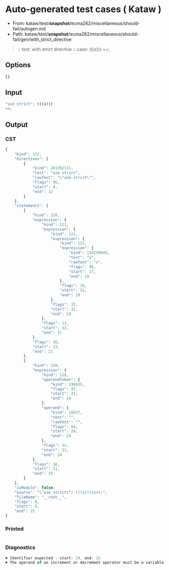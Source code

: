 # Auto-generated test cases ( Kataw )
- From: kataw/test/__snapshot__/ecma262/miscellaneous/should-fail/autogen.md
- Path: kataw/test/__snapshot__/ecma262/miscellaneous/should-fail/gen/with_strict_directive
> :: test: with strict directive
> :: case: (((x)))
>          ++;
## Options

`````js
{}
`````
## Input

`````js
"use strict"; (((x)))
++;
`````
## Output

### CST

```javascript
{
    "kind": 122,
    "directives": [
        {
            "kind": 201392131,
            "text": "use strict",
            "rawText": "\"use strict\"",
            "flags": 96,
            "start": 0,
            "end": 12
        }
    ],
    "statements": [
        {
            "kind": 120,
            "expression": {
                "kind": 121,
                "expression": {
                    "kind": 121,
                    "expression": {
                        "kind": 121,
                        "expression": {
                            "kind": 134299649,
                            "text": "x",
                            "rawText": "x",
                            "flags": 96,
                            "start": 17,
                            "end": 18
                        },
                        "flags": 16,
                        "start": 32,
                        "end": 19
                    },
                    "flags": 15,
                    "start": 32,
                    "end": 20
                },
                "flags": 13,
                "start": 32,
                "end": 21
            },
            "flags": 16,
            "start": 13,
            "end": 21
        },
        {
            "kind": 120,
            "expression": {
                "kind": 128,
                "operandToken": {
                    "kind": 196635,
                    "flags": 97,
                    "start": 21,
                    "end": 24
                },
                "operand": {
                    "kind": 16637,
                    "text": "",
                    "rawText": "",
                    "flags": 64,
                    "start": 24,
                    "end": 24
                },
                "flags": 32,
                "start": 21,
                "end": 24
            },
            "flags": 16,
            "start": 21,
            "end": 25
        }
    ],
    "isModule": false,
    "source": "\"use strict\"; (((x)))\n++;",
    "fileName": "__root__",
    "flags": 0,
    "start": 0,
    "end": 25
}
```

### Printed

```javascript

```

### Diagnostics

```javascript
✖ Identifier expected - start: 24, end: 25
✖ The operand of an increment or decrement operator must be a variable or a property access - start: 24, end: 25

```

